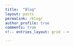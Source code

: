 ```yaml
---
title:  "Blog"
layout: posts
permalink: /blog/
author_profile: true
comments: true
<!-- entries_layout: grid -->

---
```

